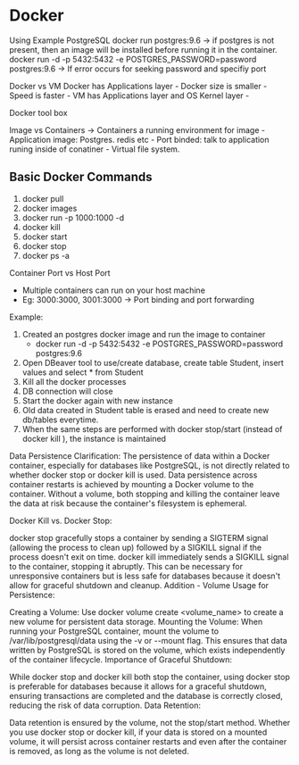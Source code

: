 # Docker

Using Example PostgreSQL
docker run postgres:9.6 -> if postgres is not present, then an image will be installed before running it in the container. 
docker run -d -p 5432:5432 -e POSTGRES_PASSWORD=password postgres:9.6 -> If error occurs for seeking password and specifiy port


Docker vs VM 
Docker has Applications layer
    - Docker size is smaller
    - Speed is faster
    - 
VM has Applications layer and OS Kernel layer 
    - 

Docker tool box

Image vs Containers -> Containers a running environment for image
    - Application image: Postgres. redis etc
    - Port binded: talk to application runing inside of conatiner
    - Virtual file system. 

## Basic Docker Commands
1. docker pull <image>
2. docker images
3. docker run -p 1000:1000 -d <image>
4. docker kill <container id>
5. docker start <contianer id>
6. docker stop <container id>
7. docker ps -a

Container Port vs Host Port
- Multiple containers can run on your host machine
- Eg: 3000:3000, 3001:3000 -> Port binding and port forwarding



Example: 
1. Created an postgres docker image and run the image to container
    - docker run -d -p 5432:5432 -e POSTGRES_PASSWORD=password postgres:9.6
2. Open DBeaver tool to use/create database, create table Student, insert values and select * from Student
3. Kill all the docker processes
4. DB connection will close
5. Start the docker again with new instance
6. Old data created in Student table is erased and need to create new db/tables everytime. 
7. When the same steps are performed with docker stop/start (instead of docker kill <ps>), the instance is maintained

Data Persistence Clarification: The persistence of data within a Docker container, especially for databases like PostgreSQL, is not directly related to whether docker stop or docker kill is used. Data persistence across container restarts is achieved by mounting a Docker volume to the container. Without a volume, both stopping and killing the container leave the data at risk because the container's filesystem is ephemeral.

Docker Kill vs. Docker Stop:

docker stop gracefully stops a container by sending a SIGTERM signal (allowing the process to clean up) followed by a SIGKILL signal if the process doesn't exit on time.
docker kill immediately sends a SIGKILL signal to the container, stopping it abruptly. This can be necessary for unresponsive containers but is less safe for databases because it doesn't allow for graceful shutdown and cleanup.
Addition - Volume Usage for Persistence:

Creating a Volume: Use docker volume create <volume_name> to create a new volume for persistent data storage.
Mounting the Volume: When running your PostgreSQL container, mount the volume to /var/lib/postgresql/data using the -v or --mount flag. This ensures that data written by PostgreSQL is stored on the volume, which exists independently of the container lifecycle.
Importance of Graceful Shutdown:

While docker stop and docker kill both stop the container, using docker stop is preferable for databases because it allows for a graceful shutdown, ensuring transactions are completed and the database is correctly closed, reducing the risk of data corruption.
Data Retention:

Data retention is ensured by the volume, not the stop/start method. Whether you use docker stop or docker kill, if your data is stored on a mounted volume, it will persist across container restarts and even after the container is removed, as long as the volume is not deleted.


